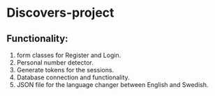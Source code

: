 # Discovers-project

## Functionality:
1. form classes for Register and Login.
2. Personal number detector.
3. Generate tokens for the sessions.
4. Database connection and functionality.
5. JSON file for the language changer between English and Swedish.
